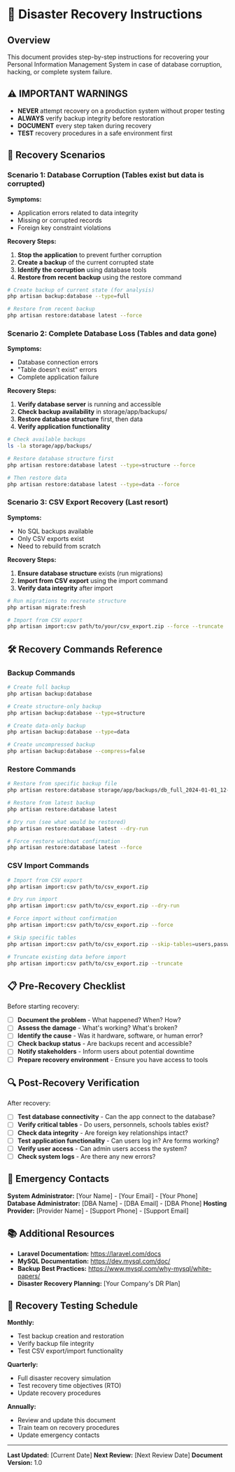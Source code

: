 # 🚨 Disaster Recovery Instructions

## Overview

This document provides step-by-step instructions for recovering your Personal Information Management System in case of database corruption, hacking, or complete system failure.

## ⚠️ IMPORTANT WARNINGS

-   **NEVER** attempt recovery on a production system without proper testing
-   **ALWAYS** verify backup integrity before restoration
-   **DOCUMENT** every step taken during recovery
-   **TEST** recovery procedures in a safe environment first

## 🔄 Recovery Scenarios

### Scenario 1: Database Corruption (Tables exist but data is corrupted)

**Symptoms:**

-   Application errors related to data integrity
-   Missing or corrupted records
-   Foreign key constraint violations

**Recovery Steps:**

1. **Stop the application** to prevent further corruption
2. **Create a backup** of the current corrupted state
3. **Identify the corruption** using database tools
4. **Restore from recent backup** using the restore command

```bash
# Create backup of current state (for analysis)
php artisan backup:database --type=full

# Restore from recent backup
php artisan restore:database latest --force
```

### Scenario 2: Complete Database Loss (Tables and data gone)

**Symptoms:**

-   Database connection errors
-   "Table doesn't exist" errors
-   Complete application failure

**Recovery Steps:**

1. **Verify database server** is running and accessible
2. **Check backup availability** in storage/app/backups/
3. **Restore database structure** first, then data
4. **Verify application functionality**

```bash
# Check available backups
ls -la storage/app/backups/

# Restore database structure first
php artisan restore:database latest --type=structure --force

# Then restore data
php artisan restore:database latest --type=data --force
```

### Scenario 3: CSV Export Recovery (Last resort)

**Symptoms:**

-   No SQL backups available
-   Only CSV exports exist
-   Need to rebuild from scratch

**Recovery Steps:**

1. **Ensure database structure** exists (run migrations)
2. **Import from CSV export** using the import command
3. **Verify data integrity** after import

```bash
# Run migrations to recreate structure
php artisan migrate:fresh

# Import from CSV export
php artisan import:csv path/to/your/csv_export.zip --force --truncate
```

## 🛠️ Recovery Commands Reference

### Backup Commands

```bash
# Create full backup
php artisan backup:database

# Create structure-only backup
php artisan backup:database --type=structure

# Create data-only backup
php artisan backup:database --type=data

# Create uncompressed backup
php artisan backup:database --compress=false
```

### Restore Commands

```bash
# Restore from specific backup file
php artisan restore:database storage/app/backups/db_full_2024-01-01_12-00-00.sql

# Restore from latest backup
php artisan restore:database latest

# Dry run (see what would be restored)
php artisan restore:database latest --dry-run

# Force restore without confirmation
php artisan restore:database latest --force
```

### CSV Import Commands

```bash
# Import from CSV export
php artisan import:csv path/to/csv_export.zip

# Dry run import
php artisan import:csv path/to/csv_export.zip --dry-run

# Force import without confirmation
php artisan import:csv path/to/csv_export.zip --force

# Skip specific tables
php artisan import:csv path/to/csv_export.zip --skip-tables=users,password_reset_tokens

# Truncate existing data before import
php artisan import:csv path/to/csv_export.zip --truncate
```

## 📋 Pre-Recovery Checklist

Before starting recovery:

-   [ ] **Document the problem** - What happened? When? How?
-   [ ] **Assess the damage** - What's working? What's broken?
-   [ ] **Identify the cause** - Was it hardware, software, or human error?
-   [ ] **Check backup status** - Are backups recent and accessible?
-   [ ] **Notify stakeholders** - Inform users about potential downtime
-   [ ] **Prepare recovery environment** - Ensure you have access to tools

## 🔍 Post-Recovery Verification

After recovery:

-   [ ] **Test database connectivity** - Can the app connect to the database?
-   [ ] **Verify critical tables** - Do users, personnels, schools tables exist?
-   [ ] **Check data integrity** - Are foreign key relationships intact?
-   [ ] **Test application functionality** - Can users log in? Are forms working?
-   [ ] **Verify user access** - Can admin users access the system?
-   [ ] **Check system logs** - Are there any new errors?

## 🚨 Emergency Contacts

**System Administrator:** [Your Name] - [Your Email] - [Your Phone]
**Database Administrator:** [DBA Name] - [DBA Email] - [DBA Phone]
**Hosting Provider:** [Provider Name] - [Support Phone] - [Support Email]

## 📚 Additional Resources

-   **Laravel Documentation:** https://laravel.com/docs
-   **MySQL Documentation:** https://dev.mysql.com/doc/
-   **Backup Best Practices:** https://www.mysql.com/why-mysql/white-papers/
-   **Disaster Recovery Planning:** [Your Company's DR Plan]

## 🔄 Recovery Testing Schedule

**Monthly:**

-   Test backup creation and restoration
-   Verify backup file integrity
-   Test CSV export/import functionality

**Quarterly:**

-   Full disaster recovery simulation
-   Test recovery time objectives (RTO)
-   Update recovery procedures

**Annually:**

-   Review and update this document
-   Train team on recovery procedures
-   Update emergency contacts

---

**Last Updated:** [Current Date]
**Next Review:** [Next Review Date]
**Document Version:** 1.0
